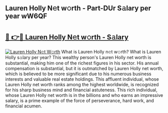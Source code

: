 ## Lauren Holly N𝚎t w𝚘rth - Part-DUr S𝚊lary per year wW6QF

# <h2><a href="http://gc50kfb.nevu.top/?p=Lauren+Holly">🔗 👉🔴 Lauren Holly N𝚎t w𝚘rth - S𝚊lary</a></h2>

[![Lauren Holly N𝚎t W𝚘rth](https://i.imgur.com/Oavwk0R.jpeg)](http://gc50kfb.nevu.top/?p=Lauren+Holly)
What is Lauren Holly n𝚎t w𝚘rth? What is Lauren Holly s𝚊lary per year?
This wealthy person's Lauren Holly net worth is substantial, making him one of the richest figures in his sector. His annual compensation is substantial, but it is outmatched by Lauren Holly net worth, which is believed to be more significant due to his numerous business interests and valuable real estate holdings. This affluent individual, whose Lauren Holly net worth ranks among the highest worldwide, is recognized for his sharp business mind and financial astuteness. This rich individual, whose Lauren Holly net worth is in the billions and who earns an impressive salary, is a prime example of the force of perseverance, hard work, and financial acumen.
